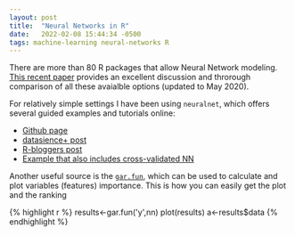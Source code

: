 ```yaml
---
layout: post
title:  "Neural Networks in R"
date:   2022-02-08 15:44:34 -0500
tags: machine-learning neural-networks R
---
```


There are more than 80 R packages that allow Neural Network modeling. [This recent paper](https://www.inmodelia.com/exemples/2021-0103-RJournal-SM-AV-CD-PK-JN.pdf) provides an excellent discussion and throrough comparison of all these avaialble options (updated to May 2020).

For relatively simple settings I have been using `neuralnet`, which offers several guided examples and tutorials online:
- [Github page](https://github.com/bips-hb/neuralnet)
- [datasience+ post](https://datascienceplus.com/neuralnet-train-and-test-neural-networks-using-r/)
- [R-bloggers post](https://www.r-bloggers.com/2015/09/fitting-a-neural-network-in-r-neuralnet-package/)
- [Example that also includes cross-validated NN](https://www.analyticsvidhya.com/blog/2017/09/creating-visualizing-neural-network-in-r/)

Another useful source is the [`gar.fun`](https://www.r-bloggers.com/2013/08/variable-importance-in-neural-networks/), which can be used to calculate and plot variables (features) importance. This is how you can easily get the plot and the ranking

{% highlight r %}
results<-gar.fun('y',nn)
plot(results)
a<-results$data
{% endhighlight %}
